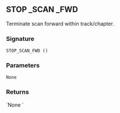 ## STOP \_SCAN \_FWD

Terminate scan forward within track/chapter.


### Signature

`STOP_SCAN_FWD ()`


### Parameters

`None`


### Returns

\`None
\`